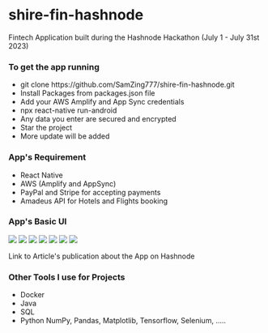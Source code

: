 # shire-fin-hashnode
Fintech Application built during the Hashnode Hackathon (July 1 - July 31st 2023)

<h3> To get the app running </h3>

<ul>
	<li> git clone https://github.com/SamZing777/shire-fin-hashnode.git </li>
	<li> Install Packages from packages.json file </li>
	<li> Add your AWS Amplify and App Sync credentials </li>
	<li> npx react-native run-android </li>
	<li> Any data you enter are secured and encrypted </li>
	<li> Star the project </li>
	<li> More update will be added </li>
</ul>

<h3> App's Requirement </h3>

<ul>
	<li> React Native </li>
	<li> AWS (Amplify and AppSync) </li>
	<li> PayPal and Stripe for accepting payments </li>
	<li> Amadeus API for Hotels and Flights booking </li>
</ul>

<h3> App's Basic UI </h3>

<img src="Hashnode/auth.jpg" />
<img src="Hashnode/index.jpg" />
<img src="Hashnode/profile.jpg" />
<img src="Hashnode/profile_logout.jpg" />
<img src="Hashnode/features.jpg" />
<img src="Hashnode/features 2.jpg" />
<img src="Hashnode/wallet.jpg" />

<p> Link to Article's publication about the App on Hashnode </p>


<h3> Other Tools I use for Projects </h3>

<ul>
	<li> Docker </li>
	<li> Java </li>
	<li> SQL </li>
	<li> Python NumPy, Pandas, Matplotlib, Tensorflow, Selenium, ..... </li>
</ul>

